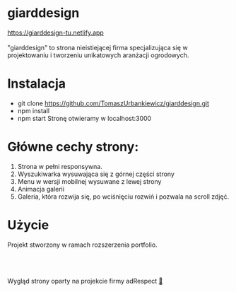 # giarddesign
<a href="https://giarddesign-tu.netlify.app/">https://giarddesign-tu.netlify.app</a><br><br>
"giarddesign" to strona nieistiejącej firma specjalizująca się w projektowaniu i tworzeniu unikatowych aranżacji ogrodowych.<br>  
# Instalacja
 - git clone https://github.com/TomaszUrbankiewicz/giarddesign.git <br>
 - npm install
 - npm start
Stronę otwieramy w localhost:3000
# Główne cechy strony:
1. Strona w pełni responsywna.
2. Wyszukiwarka wysuwająca się z górnej części strony 
3. Menu w wersji mobilnej wysuwane z lewej strony
4. Animacja galerii
5. Galeria, która rozwija się, po wciśnięciu rozwiń i pozwala na scroll zdjęć.

# Użycie
Projekt stworzony w ramach rozszerzenia portfolio.<br><br><br><br>

Wygląd strony oparty na projekcie firmy adRespect <a href="https://adrespect.pl/">📌</a>
